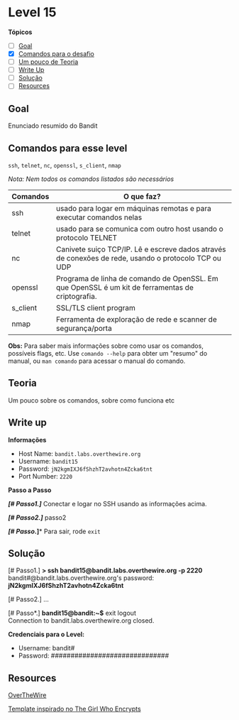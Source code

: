 # Level 15
**Tópicos**

- [ ] [Goal](#goal)
- [X] [Comandos para o desafio](#comandos-para-esse-level)
- [ ] [Um pouco de Teoria](#teoria)
- [ ] [Write Up](#write-up)
- [ ] [Solução](#soluçao)
- [ ] [Resources](#resources)

## Goal
Enunciado resumido do Bandit

## Comandos para esse level
`ssh`, `telnet`, `nc`, `openssl`, `s_client`, `nmap`

*Nota: Nem todos os comandos listados são necessários*

 Comandos |                             O que faz?
 ---------|--------
 ssh      |usado para logar em máquinas remotas e para executar comandos nelas
 telnet   |usado para se comunica com outro host usando o protocolo TELNET
 nc       |Canivete suiço TCP/IP. Lê e escreve dados através de conexões de rede, usando o protocolo TCP ou UDP
 openssl  |Programa de linha de comando de OpenSSL. Em que OpenSSL é um kit de ferramentas de criptografia.
 s_client |SSL/TLS client program
 nmap     |Ferramenta de exploração de rede e scanner de segurança/porta

 
 **Obs:** Para saber mais informações sobre como usar os comandos, possíveis flags, etc. Use `comando --help` para obter um "resumo" do manual, ou `man comando` para acessar o manual do comando.

## Teoria
Um pouco sobre os comandos, sobre como funciona etc

## Write up
**Informações**
- Host Name: `bandit.labs.overthewire.org`
- Username: `bandit15`
- Password: `jN2kgmIXJ6fShzhT2avhotn4Zcka6tnt`
- Port Number: `2220`

**Passo a Passo**

***[# Passo1.]*** Conectar e logar no SSH usando as informações acima.

***[# Passo2.]*** passo2

***[# Passo*.]*** Para sair, rode `exit`

## Solução
<prep>
[# Passo1.] 
<b>> ssh bandit15@bandit.labs.overthewire.org -p 2220</b>
bandit#@bandit.labs.overthewire.org's password: <b>jN2kgmIXJ6fShzhT2avhotn4Zcka6tnt</b>

[# Passo2.]
...

[# Passo*.] 
<b>bandit15@bandit:~$</b> exit
logout                                                             
Connection to bandit.labs.overthewire.org closed.
</prep>

**Credenciais para o Level:**
- Username: bandit#
- Password: ##############################

## Resources
[OverTheWire](http_do_overthewire)

[Template inspirado no The Girl Who Encrypts](https://medium.com/@theGirlWhoEncrypts/overthewire-bandit-level-5-level-6-155eda2a35a)

